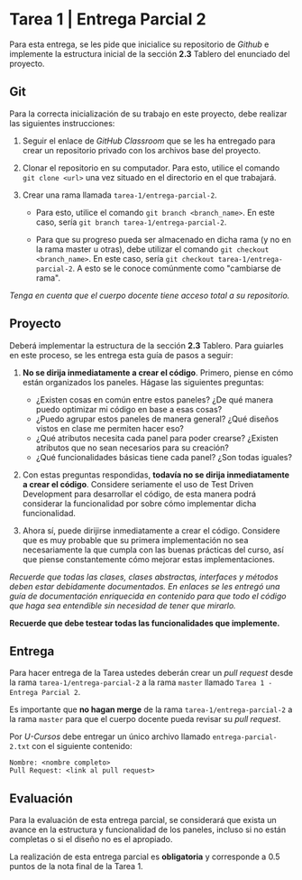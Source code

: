# Tarea 1 | Entrega Parcial 2

Para esta entrega, se les pide que inicialice su repositorio de *Github* e implemente la estructura inicial de la
sección **2.3** Tablero del enunciado del proyecto.

## Git

Para la correcta inicialización de su trabajo en este proyecto, debe realizar las siguientes instrucciones:

1. Seguir el enlace de *GitHub Classroom* que se les ha entregado para crear un repositorio privado con los archivos
base del proyecto.

2. Clonar el repositorio en su computador. Para esto, utilice el comando ``git clone <url>`` una vez situado en el
directorio en el que trabajará.

3. Crear una rama llamada ``tarea-1/entrega-parcial-2``.

   - Para esto, utilice el comando ``git branch <branch_name>``. En este caso, sería
   ``git branch tarea-1/entrega-parcial-2``.
   
   - Para que su progreso pueda ser almacenado en dicha rama (y no en la rama master u otras), debe utilizar el comando
   ``git checkout <branch_name>``. En este caso, sería ``git checkout tarea-1/entrega-parcial-2``. A esto se le conoce
   comúnmente como "cambiarse de rama".

*Tenga en cuenta que el cuerpo docente tiene acceso total a su repositorio.*

## Proyecto

Deberá implementar la estructura de la sección **2.3** Tablero. Para guiarles en este proceso, se les entrega esta guía
de pasos a seguir:

1. **No se dirija inmediatamente a crear el código**. Primero, piense en cómo están organizados los paneles. Hágase las
siguientes preguntas:
    - ¿Existen cosas en común entre estos paneles? ¿De qué manera puedo optimizar mi código en base a esas cosas?
    - ¿Puedo agrupar estos paneles de manera general? ¿Qué diseños vistos en clase me permiten hacer eso?
    - ¿Qué atributos necesita cada panel para poder crearse? ¿Existen atributos que no sean necesarios para su creación?
    - ¿Qué funcionalidades básicas tiene cada panel? ¿Son todas iguales?

2. Con estas preguntas respondidas, **todavía no se dirija inmediatamente a crear el código**. Considere seriamente el
uso de Test Driven Development para desarrollar el código, de esta manera podrá considerar la funcionalidad por sobre
cómo implementar dicha funcionalidad.

3. Ahora sí, puede dirijirse inmediatamente a crear el código. Considere que es muy probable que su primera
implementación no sea necesariamente la que cumpla con las buenas prácticas del curso, así que piense constantemente
cómo mejorar estas implementaciones.

*Recuerde que todas las clases, clases abstractas, interfaces y métodos deben estar debidamente documentados. En enlaces
se les entregó una guía de documentación enriquecida en contenido para que todo el código que haga sea entendible sin
necesidad de tener que mirarlo.*

**Recuerde que debe testear todas las funcionalidades que implemente.**

## Entrega

Para hacer entrega de la Tarea ustedes deberán crear un *pull request* desde la rama ``tarea-1/entrega-parcial-2`` a la
rama ``master`` llamado ``Tarea 1 - Entrega Parcial 2``.

Es importante que **no hagan merge** de la rama ``tarea-1/entrega-parcial-2`` a la rama ``master`` para que el cuerpo
docente pueda revisar su *pull request*.

Por *U-Cursos* debe entregar un único archivo llamado ``entrega-parcial-2.txt`` con el siguiente contenido:

```
Nombre: <nombre completo>
Pull Request: <link al pull request>
```

## Evaluación

Para la evaluación de esta entrega parcial, se considerará que exista un avance en la estructura y funcionalidad de los
paneles, incluso si no están completas o si el diseño no es el apropiado.

La realización de esta entrega parcial es **obligatoria** y corresponde a 0.5 puntos de la nota final de la Tarea 1.
